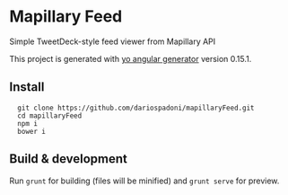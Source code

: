 # Mapillary Feed

Simple TweetDeck-style feed viewer from Mapillary API

This project is generated with [yo angular generator](https://github.com/yeoman/generator-angular)
version 0.15.1.

## Install
```
  git clone https://github.com/dariospadoni/mapillaryFeed.git
  cd mapillaryFeed 
  npm i
  bower i
```

## Build & development

Run `grunt` for building (files will be minified) and `grunt serve` for preview.
